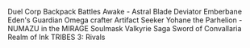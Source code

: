 Duel Corp
Backpack Battles
Awake - Astral Blade
Deviator
Emberbane
Eden's Guardian
Omega crafter
Artifact Seeker
Yohane the Parhelion - NUMAZU in the MIRAGE
Soulmask
Valkyrie Saga
Sword of Convallaria
Realm of Ink
TRIBES 3: Rivals